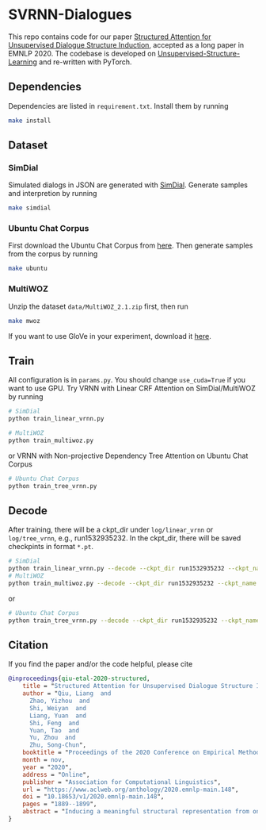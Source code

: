 # SVRNN-Dialogues

This repo contains code for our paper [Structured Attention for Unsupervised Dialogue Structure Induction](https://arxiv.org/pdf/2009.08552.pdf), accepted as a long paper in EMNLP 2020. The codebase is developed on [Unsupervised-Structure-Learning](https://github.com/wyshi/Unsupervised-Structure-Learning) and re-written with PyTorch.

## Dependencies

Dependencies are listed in `requirement.txt`. Install them by running

```bash
make install
```

## Dataset

### SimDial

Simulated dialogs in JSON are generated with [SimDial](https://github.com/snakeztc/SimDial).
Generate samples and interpretion by running

```bash
make simdial
```

### Ubuntu Chat Corpus

First download the Ubuntu Chat Corpus from [here](https://daviduthus.org/UCC/).
Then generate samples from the corpus by running

```bash
make ubuntu
```

### MultiWOZ

Unzip the dataset `data/MultiWOZ_2.1.zip` first, then run

```bash
make mwoz
```

If you want to use GloVe in your experiment, download it [here](https://nlp.stanford.edu/projects/glove/).

## Train  

All configuration is in `params.py`. You should change `use_cuda=True` if you want to use GPU. Try VRNN with Linear CRF Attention on SimDial/MultiWOZ by running

```bash
# SimDial
python train_linear_vrnn.py
```

```bash
# MultiWOZ
python train_multiwoz.py
```

or VRNN with Non-projective Dependency Tree Attention on Ubuntu Chat Corpus

```bash
# Ubuntu Chat Corpus
python train_tree_vrnn.py
```

## Decode

After training, there will be a ckpt_dir under `log/linear_vrnn` or `log/tree_vrnn`, e.g., run1532935232. In the ckpt_dir, there will be saved checkpints in format `*.pt`.

```bash
# SimDial
python train_linear_vrnn.py --decode --ckpt_dir run1532935232 --ckpt_name vrnn_59.pt
# MultiWOZ
python train_multiwoz.py --decode --ckpt_dir run1532935232 --ckpt_name vrnn_59.pt
```

or

```bash
# Ubuntu Chat Corpus
python train_tree_vrnn.py --decode --ckpt_dir run1532935232 --ckpt_name vrnn_59.pt
```

## Citation

If you find the paper and/or the code helpful, please cite

``` bibtex
@inproceedings{qiu-etal-2020-structured,
    title = "Structured Attention for Unsupervised Dialogue Structure Induction",
    author = "Qiu, Liang  and
      Zhao, Yizhou  and
      Shi, Weiyan  and
      Liang, Yuan  and
      Shi, Feng  and
      Yuan, Tao  and
      Yu, Zhou  and
      Zhu, Song-Chun",
    booktitle = "Proceedings of the 2020 Conference on Empirical Methods in Natural Language Processing (EMNLP)",
    month = nov,
    year = "2020",
    address = "Online",
    publisher = "Association for Computational Linguistics",
    url = "https://www.aclweb.org/anthology/2020.emnlp-main.148",
    doi = "10.18653/v1/2020.emnlp-main.148",
    pages = "1889--1899",
    abstract = "Inducing a meaningful structural representation from one or a set of dialogues is a crucial but challenging task in computational linguistics. Advancement made in this area is critical for dialogue system design and discourse analysis. It can also be extended to solve grammatical inference. In this work, we propose to incorporate structured attention layers into a Variational Recurrent Neural Network (VRNN) model with discrete latent states to learn dialogue structure in an unsupervised fashion. Compared to a vanilla VRNN, structured attention enables a model to focus on different parts of the source sentence embeddings while enforcing a structural inductive bias. Experiments show that on two-party dialogue datasets, VRNN with structured attention learns semantic structures that are similar to templates used to generate this dialogue corpus. While on multi-party dialogue datasets, our model learns an interactive structure demonstrating its capability of distinguishing speakers or addresses, automatically disentangling dialogues without explicit human annotation.",
}
```
